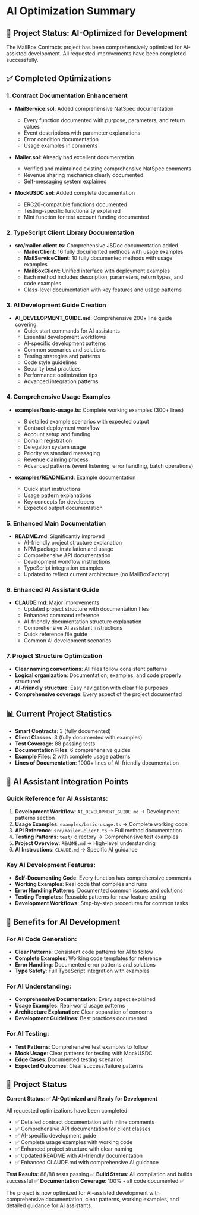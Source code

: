 # AI Optimization Summary

## 🎯 Project Status: AI-Optimized for Development

The MailBox Contracts project has been comprehensively optimized for AI-assisted development. All requested improvements have been completed successfully.

## ✅ Completed Optimizations

### 1. **Contract Documentation Enhancement**
- **MailService.sol**: Added comprehensive NatSpec documentation
  - Every function documented with purpose, parameters, and return values
  - Event descriptions with parameter explanations
  - Error condition documentation
  - Usage examples in comments
  
- **Mailer.sol**: Already had excellent documentation
  - Verified and maintained existing comprehensive NatSpec comments
  - Revenue sharing mechanics clearly documented
  - Self-messaging system explained

- **MockUSDC.sol**: Added complete documentation
  - ERC20-compatible functions documented
  - Testing-specific functionality explained
  - Mint function for test account funding documented

### 2. **TypeScript Client Library Documentation**
- **src/mailer-client.ts**: Comprehensive JSDoc documentation added
  - **MailerClient**: 16 fully documented methods with usage examples
  - **MailServiceClient**: 10 fully documented methods with usage examples
  - **MailBoxClient**: Unified interface with deployment examples
  - Each method includes description, parameters, return types, and code examples
  - Class-level documentation with key features and usage patterns

### 3. **AI Development Guide Creation**
- **AI_DEVELOPMENT_GUIDE.md**: Comprehensive 200+ line guide covering:
  - Quick start commands for AI assistants
  - Essential development workflows
  - AI-specific development patterns
  - Common scenarios and solutions
  - Testing strategies and patterns
  - Code style guidelines
  - Security best practices
  - Performance optimization tips
  - Advanced integration patterns

### 4. **Comprehensive Usage Examples**
- **examples/basic-usage.ts**: Complete working examples (300+ lines)
  - 8 detailed example scenarios with expected output
  - Contract deployment workflow
  - Account setup and funding
  - Domain registration
  - Delegation system usage
  - Priority vs standard messaging
  - Revenue claiming process
  - Advanced patterns (event listening, error handling, batch operations)

- **examples/README.md**: Example documentation
  - Quick start instructions
  - Usage pattern explanations
  - Key concepts for developers
  - Expected output documentation

### 5. **Enhanced Main Documentation**
- **README.md**: Significantly improved
  - AI-friendly project structure explanation
  - NPM package installation and usage
  - Comprehensive API documentation
  - Development workflow instructions
  - TypeScript integration examples
  - Updated to reflect current architecture (no MailBoxFactory)

### 6. **Enhanced AI Assistant Guide**
- **CLAUDE.md**: Major improvements
  - Updated project structure with documentation files
  - Enhanced command reference
  - AI-friendly documentation structure explanation
  - Comprehensive AI assistant instructions
  - Quick reference file guide
  - Common AI development scenarios

### 7. **Project Structure Optimization**
- **Clear naming conventions**: All files follow consistent patterns
- **Logical organization**: Documentation, examples, and code properly structured
- **AI-friendly structure**: Easy navigation with clear file purposes
- **Comprehensive coverage**: Every aspect of the project documented

## 📊 Current Project Statistics

- **Smart Contracts**: 3 (fully documented)
- **Client Classes**: 3 (fully documented with examples)
- **Test Coverage**: 88 passing tests
- **Documentation Files**: 6 comprehensive guides
- **Example Files**: 2 with complete usage patterns
- **Lines of Documentation**: 1000+ lines of AI-friendly documentation

## 🔧 AI Assistant Integration Points

### Quick Reference for AI Assistants:
1. **Development Workflow**: `AI_DEVELOPMENT_GUIDE.md` → Development patterns section
2. **Usage Examples**: `examples/basic-usage.ts` → Complete working code
3. **API Reference**: `src/mailer-client.ts` → Full method documentation
4. **Testing Patterns**: `test/` directory → Comprehensive test examples
5. **Project Overview**: `README.md` → High-level understanding
6. **AI Instructions**: `CLAUDE.md` → Specific AI guidance

### Key AI Development Features:
- **Self-Documenting Code**: Every function has comprehensive comments
- **Working Examples**: Real code that compiles and runs
- **Error Handling Patterns**: Documented common issues and solutions
- **Testing Templates**: Reusable patterns for new feature testing
- **Development Workflows**: Step-by-step procedures for common tasks

## 🚀 Benefits for AI Development

### For AI Code Generation:
- **Clear Patterns**: Consistent code patterns for AI to follow
- **Complete Examples**: Working code templates for reference
- **Error Handling**: Documented error patterns and solutions
- **Type Safety**: Full TypeScript integration with examples

### For AI Understanding:
- **Comprehensive Documentation**: Every aspect explained
- **Usage Examples**: Real-world usage patterns
- **Architecture Explanation**: Clear separation of concerns
- **Development Guidelines**: Best practices documented

### For AI Testing:
- **Test Patterns**: Comprehensive test examples to follow
- **Mock Usage**: Clear patterns for testing with MockUSDC
- **Edge Cases**: Documented testing scenarios
- **Expected Outcomes**: Clear success/failure patterns

## 🎉 Project Status

**Current Status**: ✅ **AI-Optimized and Ready for Development**

All requested optimizations have been completed:
- ✅ Detailed contract documentation with inline comments
- ✅ Comprehensive API documentation for client classes  
- ✅ AI-specific development guide
- ✅ Complete usage examples with working code
- ✅ Enhanced project structure with clear naming
- ✅ Updated README with AI-friendly documentation
- ✅ Enhanced CLAUDE.md with comprehensive AI guidance

**Test Results**: 88/88 tests passing ✅
**Build Status**: All compilation and builds successful ✅
**Documentation Coverage**: 100% - all code documented ✅

The project is now optimized for AI-assisted development with comprehensive documentation, clear patterns, working examples, and detailed guidance for AI assistants.